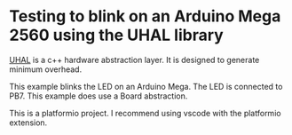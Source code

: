 
# Testing to blink on an Arduino Mega 2560 using the UHAL library

[UHAL](https://github.com/haarer/uhal) is a c++ hardware abstraction layer. It is designed to generate minimum overhead.

This example blinks the LED on an Arduino Mega. The LED is connected to PB7. This example does use a Board abstraction.

This is a platformio project. I recommend using vscode with the platformio extension.
